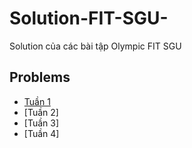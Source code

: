 # Solution-FIT-SGU-
Solution của các bài tập Olympic FIT SGU

## Problems
* [Tuần 1](https://github.com/Merevoli-DatLuu/Solution-FIT-SGU-/blob/master/OLP%20FIT%20SGU%202019_B1.pdf)
* [Tuần 2]
* [Tuần 3]
* [Tuần 4]
